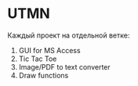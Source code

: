 # UTMN

Каждый проект на отдельной ветке:
1. GUI for MS Access
2. Tic Tac Toe
3. Image/PDF to text converter
4. Draw functions
